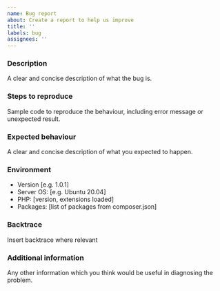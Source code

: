 ```yaml
---
name: Bug report
about: Create a report to help us improve
title: ''
labels: bug
assignees: ''
---
```


### Description

A clear and concise description of what the bug is.

### Steps to reproduce

Sample code to reproduce the behaviour, including error message
or unexpected result.

### Expected behaviour

A clear and concise description of what you expected to happen.

### Environment

 - Version [e.g. 1.0.1]
 - Server OS: [e.g. Ubuntu 20.04]
 - PHP: [version, extensions loaded]
 - Packages: [list of packages from composer.json]

### Backtrace

Insert backtrace where relevant

### Additional information

Any other information which you think would be useful in diagnosing the problem.